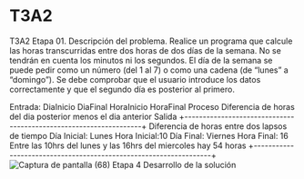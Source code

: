 # T3A2
T3A2
Etapa 01. Descripción del problema.
Realice un programa que calcule las horas transcurridas entre dos horas de dos días de la semana. No se tendrán en cuenta los minutos ni los segundos. El día de la semana se puede pedir como un número (del 1 al 7) o como una cadena (de “lunes” a “domingo”). Se debe comprobar que el usuario introduce los datos correctamente y que el segundo día es posterior al primero.

Entrada: DiaInicio DiaFinal HoraInicio HoraFinal Proceso Diferencia de horas del dia posterior menos el dia anterior Salida
+------------------------------------------------------------------+
Diferencia de horas entre dos lapsos de tiempo
Día Inicial: Lunes Hora Inicial:10
Día Final: Viernes Hora Final: 16
Entre las 10hrs del lunes y las 16hrs del miercoles hay 54 horas
+------------------------------------------------------------------+
![Captura de pantalla (68)](https://user-images.githubusercontent.com/115474798/206420982-25165c74-e0e1-44d6-9c7e-a9b821856ac1.png)
Etapa 4 Desarrollo de la solución

